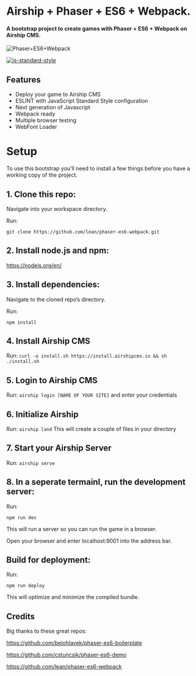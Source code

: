 # Airship + Phaser + ES6 + Webpack.
#### A bootstrap project to create games with Phaser + ES6 + Webpack on Airship CMS.

![Phaser+ES6+Webpack](https://raw.githubusercontent.com/lean/phaser-es6-webpack/master/assets/images/phaser-es6-webpack.jpg)

[![js-standard-style](https://cdn.rawgit.com/feross/standard/master/badge.svg)](https://github.com/feross/standard)


## Features
- Deploy your game to Airship CMS
- ESLINT with JavaScript Standard Style configuration
- Next generation of Javascript
- Webpack ready
- Multiple browser testing
- WebFont Loader


# Setup
To use this bootstrap you’ll need to install a few things before you have a working copy of the project.

## 1. Clone this repo:

Navigate into your workspace directory.

Run:

```git clone https://github.com/lean/phaser-es6-webpack.git```

## 2. Install node.js and npm:

https://nodejs.org/en/


## 3. Install dependencies:

Navigate to the cloned repo’s directory.

Run:

```npm install```

## 4. Install Airship CMS

Run:
```curl -o install.sh https://install.airshipcms.io && sh ./install.sh```

## 5. Login to Airship CMS

Run:
```airship login [NAME OF YOUR SITE]```
and enter your credentials

## 6. Initialize Airship

Run:
```airship land```
This will create a couple of files in your directory

## 7. Start your Airship Server

Run:
```airship serve```

## 8. In a seperate termainl, run the development server:

Run:

```npm run dev```

This will run a server so you can run the game in a browser.

Open your browser and enter localhost:9001 into the address bar.


## Build for deployment:

Run:

```npm run deploy```

This will optimize and minimize the compiled bundle.

## Credits
Big thanks to these great repos:

https://github.com/belohlavek/phaser-es6-boilerplate

https://github.com/cstuncsik/phaser-es6-demo

https://github.com/lean/phaser-es6-webpack
